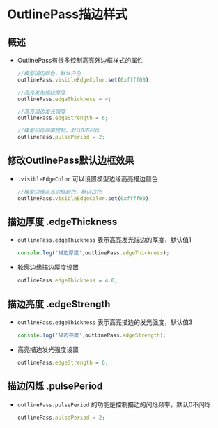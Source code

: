 # OutlinePass描边样式

## 概述

+ OutlinePass有很多控制高亮外边框样式的属性

  ```js
  //模型描边颜色，默认白色
  outlinePass.visibleEdgeColor.set(0xffff00);

  //高亮发光描边厚度
  outlinePass.edgeThickness = 4;

  //高亮描边发光强度
  outlinePass.edgeStrength = 6;

  //模型闪烁频率控制，默认0不闪烁
  outlinePass.pulsePeriod = 2;
  ```

## 修改OutlinePass默认边框效果

+ `.visibleEdgeColor` 可以设置模型边缘高亮描边颜色

  ```js
  //模型边缘高亮边框颜色，默认白色
  outlinePass.visibleEdgeColor.set(0xffff00);
  ```

## 描边厚度 .edgeThickness

+ `outlinePass.edgeThickness` 表示高亮发光描边的厚度，默认值1

  ```js
  console.log('描边厚度',outlinePass.edgeThickness);
  ```

+ 轮廓边缘描边厚度设置

  ```js
  outlinePass.edgeThickness = 4.0;
  ```

## 描边亮度 .edgeStrength

+ `outlinePass.edgeThickness` 表示高亮描边的发光强度，默认值3

  ```js
  console.log('描边亮度',outlinePass.edgeStrength);
  ```

+ 高亮描边发光强度设置

  ```js
  outlinePass.edgeStrength = 6;
  ```

## 描边闪烁 .pulsePeriod

+ `outlinePass.pulsePeriod` 的功能是控制描边的闪烁频率，默认0不闪烁

  ```js
  outlinePass.pulsePeriod = 2;
  ```
